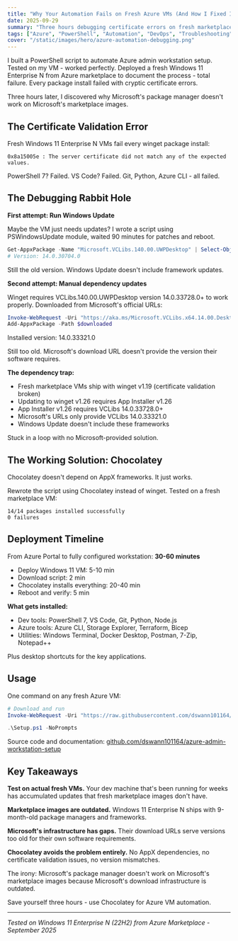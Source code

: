 ```yaml
---
title: "Why Your Automation Fails on Fresh Azure VMs (And How I Fixed It)"
date: 2025-09-29
summary: "Three hours debugging certificate errors on fresh marketplace VMs. The culprit? Microsoft's own infrastructure serving outdated dependencies."
tags: ["Azure", "PowerShell", "Automation", "DevOps", "Troubleshooting"]
cover: "/static/images/hero/azure-automation-debugging.png"
---
```


I built a PowerShell script to automate Azure admin workstation setup. Tested on my VM - worked perfectly. Deployed a fresh Windows 11 Enterprise N from Azure marketplace to document the process - total failure. Every package install failed with cryptic certificate errors.

Three hours later, I discovered why Microsoft's package manager doesn't work on Microsoft's marketplace images.

## The Certificate Validation Error

Fresh Windows 11 Enterprise N VMs fail every winget package install:

```
0x8a15005e : The server certificate did not match any of the expected values.
```

PowerShell 7? Failed. VS Code? Failed. Git, Python, Azure CLI - all failed.

## The Debugging Rabbit Hole

**First attempt: Run Windows Update**

Maybe the VM just needs updates? I wrote a script using PSWindowsUpdate module, waited 90 minutes for patches and reboot.

```powershell
Get-AppxPackage -Name "Microsoft.VCLibs.140.00.UWPDesktop" | Select-Object Version
# Version: 14.0.30704.0
```

Still the old version. Windows Update doesn't include framework updates.

**Second attempt: Manual dependency updates**

Winget requires VCLibs.140.00.UWPDesktop version 14.0.33728.0+ to work properly. Downloaded from Microsoft's official URLs:

```powershell
Invoke-WebRequest -Uri "https://aka.ms/Microsoft.VCLibs.x64.14.00.Desktop.appx"
Add-AppxPackage -Path $downloaded
```

Installed version: 14.0.33321.0

Still too old. Microsoft's download URL doesn't provide the version their software requires.

**The dependency trap:**

- Fresh marketplace VMs ship with winget v1.19 (certificate validation broken)
- Updating to winget v1.26 requires App Installer v1.26
- App Installer v1.26 requires VCLibs 14.0.33728.0+
- Microsoft's URLs only provide VCLibs 14.0.33321.0
- Windows Update doesn't include these frameworks

Stuck in a loop with no Microsoft-provided solution.

## The Working Solution: Chocolatey

Chocolatey doesn't depend on AppX frameworks. It just works.

Rewrote the script using Chocolatey instead of winget. Tested on a fresh marketplace VM:

```
14/14 packages installed successfully
0 failures
```

## Deployment Timeline

From Azure Portal to fully configured workstation: **30-60 minutes**

- Deploy Windows 11 VM: 5-10 min
- Download script: 2 min
- Chocolatey installs everything: 20-40 min
- Reboot and verify: 5 min

**What gets installed:**
- Dev tools: PowerShell 7, VS Code, Git, Python, Node.js
- Azure tools: Azure CLI, Storage Explorer, Terraform, Bicep
- Utilities: Windows Terminal, Docker Desktop, Postman, 7-Zip, Notepad++

Plus desktop shortcuts for the key applications.

## Usage

One command on any fresh Azure VM:

```powershell
# Download and run
Invoke-WebRequest -Uri "https://raw.githubusercontent.com/dswann101164/azure-admin-workstation-setup/main/Setup-AzureAdminWorkstation-Chocolatey.ps1" -OutFile "Setup.ps1"

.\Setup.ps1 -NoPrompts
```

Source code and documentation: [github.com/dswann101164/azure-admin-workstation-setup](https://github.com/dswann101164/azure-admin-workstation-setup)

## Key Takeaways

**Test on actual fresh VMs.** Your dev machine that's been running for weeks has accumulated updates that fresh marketplace images don't have.

**Marketplace images are outdated.** Windows 11 Enterprise N ships with 9-month-old package managers and frameworks.

**Microsoft's infrastructure has gaps.** Their download URLs serve versions too old for their own software requirements.

**Chocolatey avoids the problem entirely.** No AppX dependencies, no certificate validation issues, no version mismatches.

The irony: Microsoft's package manager doesn't work on Microsoft's marketplace images because Microsoft's download infrastructure is outdated.

Save yourself three hours - use Chocolatey for Azure VM automation.

---

*Tested on Windows 11 Enterprise N (22H2) from Azure Marketplace - September 2025*